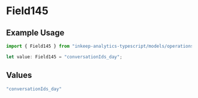 # Field145

## Example Usage

```typescript
import { Field145 } from "inkeep-analytics-typescript/models/operations";

let value: Field145 = "conversationIds_day";
```

## Values

```typescript
"conversationIds_day"
```